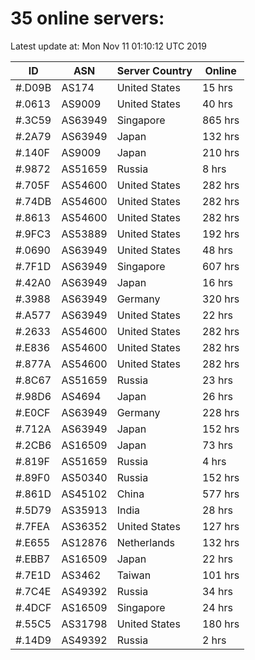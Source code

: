 # 35 online servers:

Latest update at: Mon Nov 11 01:10:12 UTC 2019

| ID | ASN | Server Country | Online |
| -- | --- | -------------- | ------ |
| #.D09B | AS174 | United States | 15 hrs |
| #.0613 | AS9009 | United States | 40 hrs |
| #.3C59 | AS63949 | Singapore | 865 hrs |
| #.2A79 | AS63949 | Japan | 132 hrs |
| #.140F | AS9009 | Japan | 210 hrs |
| #.9872 | AS51659 | Russia | 8 hrs |
| #.705F | AS54600 | United States | 282 hrs |
| #.74DB | AS54600 | United States | 282 hrs |
| #.8613 | AS54600 | United States | 282 hrs |
| #.9FC3 | AS53889 | United States | 192 hrs |
| #.0690 | AS63949 | United States | 48 hrs |
| #.7F1D | AS63949 | Singapore | 607 hrs |
| #.42A0 | AS63949 | Japan | 16 hrs |
| #.3988 | AS63949 | Germany | 320 hrs |
| #.A577 | AS63949 | United States | 22 hrs |
| #.2633 | AS54600 | United States | 282 hrs |
| #.E836 | AS54600 | United States | 282 hrs |
| #.877A | AS54600 | United States | 282 hrs |
| #.8C67 | AS51659 | Russia | 23 hrs |
| #.98D6 | AS4694 | Japan | 26 hrs |
| #.E0CF | AS63949 | Germany | 228 hrs |
| #.712A | AS63949 | Japan | 152 hrs |
| #.2CB6 | AS16509 | Japan | 73 hrs |
| #.819F | AS51659 | Russia | 4 hrs |
| #.89F0 | AS50340 | Russia | 152 hrs |
| #.861D | AS45102 | China | 577 hrs |
| #.5D79 | AS35913 | India | 28 hrs |
| #.7FEA | AS36352 | United States | 127 hrs |
| #.E655 | AS12876 | Netherlands | 132 hrs |
| #.EBB7 | AS16509 | Japan | 22 hrs |
| #.7E1D | AS3462 | Taiwan | 101 hrs |
| #.7C4E | AS49392 | Russia | 34 hrs |
| #.4DCF | AS16509 | Singapore | 24 hrs |
| #.55C5 | AS31798 | United States | 180 hrs |
| #.14D9 | AS49392 | Russia | 2 hrs |

